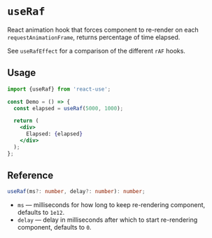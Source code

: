 # `useRaf`

React animation hook that forces component to re-render on each `requestAnimationFrame`,
returns percentage of time elapsed.

See `useRafEffect` for a comparison of the different `rAF` hooks.

## Usage

```jsx
import {useRaf} from 'react-use';

const Demo = () => {
  const elapsed = useRaf(5000, 1000);

  return (
    <div>
      Elapsed: {elapsed}
    </div>
  );
};
```


## Reference

```ts
useRaf(ms?: number, delay?: number): number;
```

- `ms` &mdash; milliseconds for how long to keep re-rendering component, defaults to `1e12`.
- `delay` &mdash; delay in milliseconds after which to start re-rendering component, defaults to `0`.
